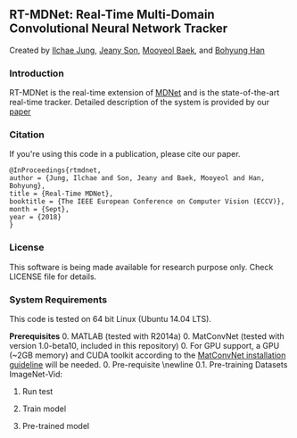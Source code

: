 ## RT-MDNet: Real-Time Multi-Domain Convolutional Neural Network Tracker

Created by [Ilchae Jung](cvlab.postech.ac.kr/~chey0313), [Jeany Son](cvlab.postech.ac.kr/~jeany), [Mooyeol Baek](cvlab.postech.ac.kr/~mooyeol), and [Bohyung Han](cvlab.snu.ac.kr/~bhhan) 

### Introduction
RT-MDNet is the real-time extension of [MDNet](http://cvlab.postech.ac.kr/research/mdnet/) and is the state-of-the-art real-time tracker.
Detailed description of the system is provided by our [paper](https://arxiv.org/pdf/1808.08834.pdf)

### Citation
If you're using this code in a publication, please cite our paper.

	@InProceedings{rtmdnet,
	author = {Jung, Ilchae and Son, Jeany and Baek, Mooyeol and Han, Bohyung},
	title = {Real-Time MDNet},
	booktitle = {The IEEE European Conference on Computer Vision (ECCV)},
	month = {Sept},
	year = {2018}
	}
  
### License
This software is being made available for research purpose only.
Check LICENSE file for details.

### System Requirements

This code is tested on 64 bit Linux (Ubuntu 14.04 LTS).

**Prerequisites** 
  0. MATLAB (tested with R2014a)
  0. MatConvNet (tested with version 1.0-beta10, included in this repository)
  0. For GPU support, a GPU (~2GB memory) and CUDA toolkit according to the [MatConvNet installation guideline](http://www.vlfeat.org/matconvnet/install/) will be needed.
0. Pre-requisite \newline
0.1. Pre-training Datasets 
ImageNet-Vid: 

1. Run test

2. Train model

3. Pre-trained model

